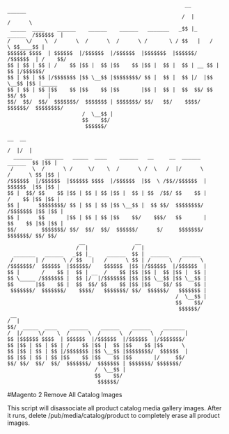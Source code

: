                                                              __                 ______      
                                                            /  |               /      \     
     _____  ____    ______    ______    ______   _______   _$$ |_     ______  /$$$$$$  |    
    /     \/    \  /      \  /      \  /      \ /       \ / $$   |   /      \ $$____$$ |    
    $$$$$$ $$$$  | $$$$$$  |/$$$$$$  |/$$$$$$  |$$$$$$$  |$$$$$$/   /$$$$$$  | /    $$/     
    $$ | $$ | $$ | /    $$ |$$ |  $$ |$$    $$ |$$ |  $$ |  $$ | __ $$ |  $$ |/$$$$$$/      
    $$ | $$ | $$ |/$$$$$$$ |$$ \__$$ |$$$$$$$$/ $$ |  $$ |  $$ |/  |$$ \__$$ |$$ |_____     
    $$ | $$ | $$ |$$    $$ |$$    $$ |$$       |$$ |  $$ |  $$  $$/ $$    $$/ $$       |    
    $$/  $$/  $$/  $$$$$$$/  $$$$$$$ | $$$$$$$/ $$/   $$/    $$$$/   $$$$$$/  $$$$$$$$/     
                            /  \__$$ |                                                      
                            $$    $$/                                                       
                             $$$$$$/                                                        
                                                                                     __  __ 
                                                                                    /  |/  |
      ______    ______   _____  ____    ______   __     __  ______          ______  $$ |$$ |
     /      \  /      \ /     \/    \  /      \ /  \   /  |/      \        /      \ $$ |$$ |
    /$$$$$$  |/$$$$$$  |$$$$$$ $$$$  |/$$$$$$  |$$  \ /$$//$$$$$$  |       $$$$$$  |$$ |$$ |
    $$ |  $$/ $$    $$ |$$ | $$ | $$ |$$ |  $$ | $$  /$$/ $$    $$ |       /    $$ |$$ |$$ |
    $$ |      $$$$$$$$/ $$ | $$ | $$ |$$ \__$$ |  $$ $$/  $$$$$$$$/       /$$$$$$$ |$$ |$$ |
    $$ |      $$       |$$ | $$ | $$ |$$    $$/    $$$/   $$       |      $$    $$ |$$ |$$ |
    $$/        $$$$$$$/ $$/  $$/  $$/  $$$$$$/      $/     $$$$$$$/        $$$$$$$/ $$/ $$/                                                                                     
                           __                __                                             
                          /  |              /  |                                            
      _______   ______   _$$ |_     ______  $$ |  ______    ______                          
     /       | /      \ / $$   |   /      \ $$ | /      \  /      \                         
    /$$$$$$$/  $$$$$$  |$$$$$$/    $$$$$$  |$$ |/$$$$$$  |/$$$$$$  |                        
    $$ |       /    $$ |  $$ | __  /    $$ |$$ |$$ |  $$ |$$ |  $$ |                        
    $$ \_____ /$$$$$$$ |  $$ |/  |/$$$$$$$ |$$ |$$ \__$$ |$$ \__$$ |                        
    $$       |$$    $$ |  $$  $$/ $$    $$ |$$ |$$    $$/ $$    $$ |                        
     $$$$$$$/  $$$$$$$/    $$$$/   $$$$$$$/ $$/  $$$$$$/   $$$$$$$ |                        
                                                          /  \__$$ |                        
                                                          $$    $$/                         
                                                           $$$$$$/                          
     __                                                                                     
    /  |                                                                                    
    $$/  _____  ____    ______    ______    ______    _______                               
    /  |/     \/    \  /      \  /      \  /      \  /       |                              
    $$ |$$$$$$ $$$$  | $$$$$$  |/$$$$$$  |/$$$$$$  |/$$$$$$$/                               
    $$ |$$ | $$ | $$ | /    $$ |$$ |  $$ |$$    $$ |$$      \                               
    $$ |$$ | $$ | $$ |/$$$$$$$ |$$ \__$$ |$$$$$$$$/  $$$$$$  |                              
    $$ |$$ | $$ | $$ |$$    $$ |$$    $$ |$$       |/     $$/                               
    $$/ $$/  $$/  $$/  $$$$$$$/  $$$$$$$ | $$$$$$$/ $$$$$$$/                                
                                /  \__$$ |                                                  
                                $$    $$/                                                   
                                 $$$$$$/                                                    

#Magento 2 Remove All Catalog Images

This script will disassociate all product catalog media gallery images.
After it runs, delete /pub/media/catalog/product to completely erase all product images.
